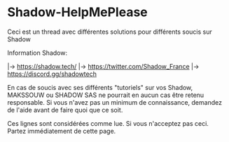# Shadow-HelpMePlease
Ceci est un thread avec différentes solutions pour différents soucis sur Shadow

Information Shadow:

|-> https://shadow.tech/
|-> https://twitter.com/Shadow_France
|-> https://discord.gg/shadowtech


En cas de soucis avec ses différents "tutoriels" sur vos Shadow, MAKSSOUW ou SHADOW SAS ne pourrait en aucun cas être retenu responsable.
Si vous n'avez pas un minimum de connaissance, demandez de l'aide avant de faire quoi que ce soit.

Ces lignes sont considérées comme lue. Si vous n'acceptez pas ceci. Partez immédiatement de cette page.
